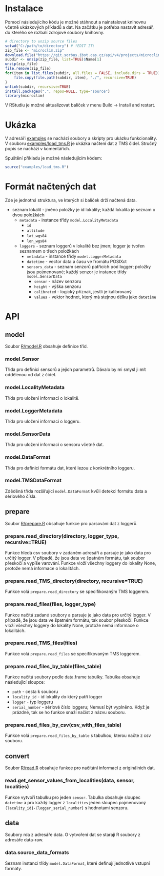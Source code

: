 # Instalace

Pomocí následujícího kódu je možné stáhnout a nainstalovat knihovnu včetně ukázkových příkladů a dat. Na začátku je potřeba nastavit adresář,
do kterého se rozbalí zdrojové soubory knihovny.

```R
# directory to unzip source files
setwd("C:/path/to/directory") # !EDIT IT!
zip_file <- "microclim.zip"
download.file("https://git.sorbus.ibot.cas.cz/api/v4/projects/microclimate_r%2Fmicroclim/repository/archive.zip?ref=HEAD&private_token=2fmZB-Qg-fbiVvzz2-Lh", destfile=zip_file, mode="wb")
subdir <- unzip(zip_file, list=TRUE)$Name[1]
unzip(zip_file)
file.remove(zip_file)
for(item in list.files(subdir, all.files = FALSE, include.dirs = TRUE)){
    file.copy(file.path(subdir, item), "./", recursive=TRUE)
}
unlink(subdir, recursive=TRUE)
install.packages(".", repos=NULL, type="source")
library(microclim)
```

V RStudiu je možné aktualizovat balíček v menu Build -> Install and restart.

# Ukázka

V adresáři [examples](https://git.sorbus.ibot.cas.cz/microclimate_r/microclim/-/tree/main/examples)
se nachází soubory a skripty pro ukázku funkcionality.
V souboru [examples/load_tms.R](examples/load_tms.R) je ukázka načtení dat z TMS čidel.
Stručný popis se nachází v komentářích.

Spuštění příkladu je možné následujícím kódem:

```R
source("examples/load_tms.R")
```

# Formát načtených dat

Zde je jednotná struktura, ve kterých si balíček drží načtená data.

* seznam lokalit - jméno položky je id lokality; každá lokalita je seznam o dvou položkách
    * `metadata` - instance třídy `model.LocalityMetadata`
        * `id`
        * `altitude`
        * `lat_wgs84`
        * `lon_wgs84`
    * `loggers` - seznam loggerů v lokalitě bez jmen; logger je tvořen seznamem o třech položkách
        * `metadata` - instance třídy `model.LoggerMetadata`
        * `datetime` - vector data a času ve fromátu POSIXct
        * `sensors_data` - seznam senzorů patřících pod logger; položky jsou pojmenované; každý senzor je instance třídy `model.SensorData`
            * `sensor` - název senzoru 
            * `height` - výška senzoru 
            * `calibrated` - logický příznak, jestli je kalibrovaný 
            * `values` - vektor hodnot, který má stejnou délku jako `datetime` 

# API
## model

Soubor [R/model.R](R/model.R) obsahuje definice tříd.

### model.Sensor

Třida pro definici sensorů a jejich parametrů. Dávalo by mi smysl ji mít oddělenou od dat z čidel.

### model.LocalityMetadata

Třída pro uložení informací o lokalitě.

### model.LoggerMetadata

Třída pro uložení informací o loggeru.

### model.SensorData

Třída pro uložení informací o sensoru včetně dat.

### model.DataFormat

Třída pro dafinici formátu dat, které lezou z konkrétního loggeru.

### model.TMSDataFormat

Zděděná třída rozšiřující `model.DataFormat` kvůli detekci formátu data a sériového čísla.

## prepare

Soubor [R/prepare.R](R/prepare.R) obsahuje funkce pro parsování dat z loggerů.

### prepare.read\_directory(directory, logger_type, recursive=TRUE)

Funkce hledá csv soubory v zadaném adresáři a parsuje je jako data pro určitý logger. V případě, že jsou data ve špatném formátu,
tak soubor přeskočí a vypíše varování. Funkce vloží všechny loggery do lokality None, protože nemá informace o lokalitách.

### prepare.read\_TMS\_directory(directory, recursive=TRUE)

Funkce volá `prepare.read_directory` se specifikovaným TMS loggerem.

### prepare.read\_files(files, logger_type)

Funkce načítá zadané soubory a parsuje je jako data pro určitý logger. V případě, že jsou data ve špatném formátu,
tak soubor přeskočí. Funkce vloží všechny loggery do lokality None, protože nemá informace o lokalitách.

### prepare.read\_TMS\_files(files)

Funkce volá `prepare.read_files` se specifikovaným TMS loggerem.

### prepare.read\_files\_by\_table(files_table)

Funkce načítá soubory podle data.frame tabulky. Tabulka obsahuje následující sloupce:

* `path` - cesta k souboru
* `locality_id` - id lokality do který patří logger
* `logger` - typ loggeru
* `serial_number` - sériové číslo loggeru; Nemusí být vyplněno. Když je prázdné, tak se ho funkce snaží načíst z názvu souboru.

### prepare.read\_files\_by\_csv(csv_with_files_table)

Funkce volá `prepare.read_files_by_table` s tabulkou, kterou načte z csv souboru.

## convert

Soubor [R/read.R](R/read.R) obsahuje funkce pro načítání informací z originálních dat.

### read.get\_sensor\_values\_from\_localities(data, sensor, localities)

Funkce vytvoří tabulku pro jeden `sensor`. Tabulka obsahuje sloupec `datetime` a pro každý logger z `localities` jeden sloupec
pojmenovaný `{lacality_id}-{logger_serial_number}` s hodnotami senzoru.

## data

Soubory rda z adresáře data. O vytvoření dat se starají R soubory z adresáře data-raw.

### data.source\_data\_formats

Seznam instancí třídy `model.DataFormat`, které definují jednotlivé vstupní formáty.
